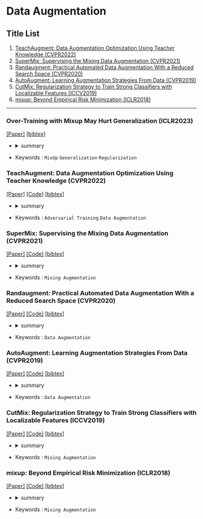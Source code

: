 # Data Augmentation

## Title List

1. [TeachAugment: Data Augmentation Optimization Using Teacher Knowledge (CVPR2022)](#teachaugment-data-augmentation-optimization-using-teacher-knowledge-cvpr2022)
2. [SuperMix: Supervising the Mixing Data Augmentation (CVPR2021)](#supermix-supervising-the-mixing-data-augmentation-cvpr2021)
3. [Randaugment: Practical Automated Data Augmentation With a Reduced Search Space (CVPR2020)](#randaugment-practical-automated-data-augmentation-with-a-reduced-search-space-cvpr2020)
4. [AutoAugment: Learning Augmentation Strategies From Data (CVPR2019)](#autoaugment-learning-augmentation-strategies-from-data-cvpr2019)
5. [CutMix: Regularization Strategy to Train Strong Classifiers with Localizable Features (ICCV2019)](#cutmix-regularization-strategy-to-train-strong-classifiers-with-localizable-features-iccv2019)
6. [mixup: Beyond Empirical Risk Minimization (ICLR2018)](#mixup-beyond-empirical-risk-minimization-iclr2018)

---

### Over-Training with Mixup May Hurt Generalization (ICLR2023)

[[Paper]](https://openreview.net/pdf?id=JmkjrlVE-DG)
[[bibtex]](https://openreview.net/forum?id=JmkjrlVE-DG#)

- <details><summary>summary</summary>
  
    ***
    調査中
    ***
  </details>
- Keywords : `MixUp` `Generalization` `Regularization`

### TeachAugment: Data Augmentation Optimization Using Teacher Knowledge (CVPR2022)

[[Paper]](https://openaccess.thecvf.com/content/CVPR2022/papers/Suzuki_TeachAugment_Data_Augmentation_Optimization_Using_Teacher_Knowledge_CVPR_2022_paper.pdf)
[[Code]](https://github.com/DensoITLab/TeachAugment)
[[bibtex]](https://openaccess.thecvf.com/content/CVPR2022/html/Suzuki_TeachAugment_Data_Augmentation_Optimization_Using_Teacher_Knowledge_CVPR_2022_paper.html)

- <details><summary>summary</summary>  
  
    ***
    TeacherネットワークとStudentネットワークを用意し、Teacherネットワークには識別可能であるが、Studentネットワークに対しては誤識別させるようなデータ拡張を探索し、訓練する教師ありデータ拡張手法。
    ***
  </details>
- Keywords : `Adversarial Training` `Data Augmentation`

### SuperMix: Supervising the Mixing Data Augmentation (CVPR2021)

[[Paper]](https://openaccess.thecvf.com/content/CVPR2021/papers/Dabouei_SuperMix_Supervising_the_Mixing_Data_Augmentation_CVPR_2021_paper.pdf)
[[Code]](https://github.com/alldbi/SuperMix)
[[bibtex]](https://github.com/alldbi/SuperMix)

- <details><summary>summary</summary>  
  
    ***
    [CutMix](#cutmix-regularization-strategy-to-train-strong-classifiers-with-localizable-features-iccv2019)の改良。
    1つの画像に対してピクセルレベルの重みマスクを生成し、識別に影響の大きいピクセルをペア画像に強く結合することで、より効果的な混合データ増強を行う手法。
    ***
  </details>
- Keywords : `Mixing Augmentation`

### Randaugment: Practical Automated Data Augmentation With a Reduced Search Space (CVPR2020)

[[Paper]](https://openaccess.thecvf.com/content_CVPRW_2020/papers/w40/Cubuk_Randaugment_Practical_Automated_Data_Augmentation_With_a_Reduced_Search_Space_CVPRW_2020_paper.pdf)
[[Code]](https://github.com/ildoonet/pytorch-randaugment)
[[bibtex]](https://openaccess.thecvf.com/content_CVPRW_2020/html/w40/Cubuk_Randaugment_Practical_Automated_Data_Augmentation_With_a_Reduced_Search_Space_CVPRW_2020_paper.html)

- <details><summary>summary</summary>  
  
    ***
    [AutoAugment](#autoaugment-learning-augmentation-strategies-from-data-cvpr2019)の改良。
    ランダムな変換を組み合わせることで、探索空間を単純化し、探索にかかる計算量を大幅に削減した手法.
    ***
  </details>
- Keywords : `Data Augmentation`

### AutoAugment: Learning Augmentation Strategies From Data (CVPR2019)

[[Paper]](https://openaccess.thecvf.com/content_CVPR_2019/papers/Cubuk_AutoAugment_Learning_Augmentation_Strategies_From_Data_CVPR_2019_paper.pdf)
[[Code]](https://github.com/DeepVoltaire/AutoAugment)
[[bibtex]](https://openaccess.thecvf.com/content_CVPR_2019/html/Cubuk_AutoAugment_Learning_Augmentation_Strategies_From_Data_CVPR_2019_paper.html)

- <details><summary>summary</summary>  
  
    ***
    事前に定義された画像変換が与えられた場合に、最適な拡張方針の探索を自動化した手法。
    ***
  </details>
- Keywords : `Data Augmentation`

### CutMix: Regularization Strategy to Train Strong Classifiers with Localizable Features (ICCV2019)

[[Paper]](https://openaccess.thecvf.com/content_ICCV_2019/papers/Yun_CutMix_Regularization_Strategy_to_Train_Strong_Classifiers_With_Localizable_Features_ICCV_2019_paper.pdf)
[[Code]](https://github.com/clovaai/CutMix-PyTorch)
[[bibtex]](https://openaccess.thecvf.com/content_ICCV_2019/html/Yun_CutMix_Regularization_Strategy_to_Train_Strong_Classifiers_With_Localizable_Features_ICCV_2019_paper.html)

- <details><summary>summary</summary>  
  
    ***
    [mixup](#mixup-beyond-empirical-risk-minimization-iclr2018)とCutoutの組み合わせ。
    2つの画像とラベルのペアに対して一方の画像の切り取られた領域を、もう一方の画像に重ね合わせる混合データ増強手法。
    また、ラベルも同様に凸線形補間によるデータ増強を行う。
    ***
  </details>
- Keywords : `Mixing Augmentation`

### mixup: Beyond Empirical Risk Minimization (ICLR2018)

[[Paper]](https://openreview.net/pdf?id=r1Ddp1-Rb)
[[Code]](https://github.com/facebookresearch/mixup-cifar10)
[[bibtex]](https://openreview.net/forum?id=r1Ddp1-Rb&;noteId=r1Ddp1-Rb)

- <details><summary>summary</summary>  
  
    ***
    ベータ分布から得られた確率を重みとして、ランダムに選ばれたデータとラベルのペアに対して凸線形補間によるデータ増強を行い画像を結合する。
    ***
  </details>
- Keywords : `Mixing Augmentation`
